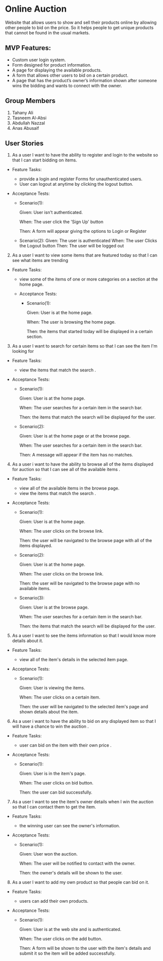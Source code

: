 # Online Auction

Website that allows users to show and sell their products online by allowing other people to bid on the price. So it helps people to get unique products that cannot be found in the usual markets.  

##  MVP Features:
- Custom user login system.
- Form designed for product information.
- A page for displaying the available products.
- A form that allows other users to bid on a certain product.
- A page that has the product’s owner’s information shown after someone wins the bidding and wants to connect with the owner.


## Group Members 
1. Tahany Ali
2. Tasneem Al-Absi
3. Abdullah Nazzal
4. Anas Abusaif

## User Stories

1. As a user I want to have the ability to register and login to the website so that I can start bidding on items.

  - Feature Tasks:

    * provide a login and register Forms for unauthenticated users.
    * User can logout at anytime by clicking the logout button.

  - Acceptance Tests:
    * Scenario(1):

      Given: User isn't authenticated.

      When: The user click the 'Sign Up' button

      Then: A form will appear giving the options to Login or Register
    * Scenario(2):
      Given: The user is authenticated
      When: The user Clicks the Logout button
      Then: The user will be logged out

2. As a user I want to view some items that are featured today so that I can see what items are trending

- Feature Tasks:

    * view some of the items of one or more categories on a section at the home page.

  - Acceptance Tests:

    * Scenario(1):

      Given: User is at the home page.

      When: The user is browsing the home page.

      Then: the items that started today will be displayed in a certain section.
3. As a user I want to search for certain items so that I can see the item I'm looking for

- Feature Tasks:

  * view the items that match the search .

- Acceptance Tests:
 
   * Scenario(1):

      Given: User is at the home page.

      When: The user searches for a certain item in the search bar.

      Then: the items that match the search will be displayed for the user.
      
  * Scenario(2):

      Given: User is at the home page or at the browse page.

      When: The user searches for a certain item in the search bar.

      Then: A message will appear if the item has no matches. 
 
 
 
4. As a user i want to have the ability to browse all of the items displayed for auction so that I can see all of the available items . 

- Feature Tasks:

  * view all of the available items in the browse page.
  * view the items that match the search .

- Acceptance Tests:
 
   * Scenario(1):

      Given: User is at the home page.

      When: The user clicks on the browse link.

      Then: the user will be navigated to the browse page with all of the items displayed.
      
  * Scenario(2):

      Given: User is at the home page.

      When: The user clicks on the browse link.

      Then: the user will be navigated to the browse page with no available items.
 
   * Scenario(3):

      Given: User is at the browse page.

      When: The user searches for a certain item in the search bar.

      Then: the items that match the search will be displayed for the user.
      
5. As a user I want to see the items information so that I would know more details about it.

- Feature Tasks:

  * view all of the item's details in the selected item page.
  

- Acceptance Tests:
 
   * Scenario(1):

      Given: User is viewing the items.

      When: The user clicks on a certain item.

      Then: the user will be navigated to the selected item's page and shown details about the item.
      
6. As a user i want to have the ability to bid on any displayed item so that I will have a chance to win the auction .

- Feature Tasks:

  * user can bid on the item with their own price .
  

- Acceptance Tests:
 
   * Scenario(1):

      Given: User is in the item's page.

      When: The user clicks on bid button.

      Then: the user can bid successfully.
      
7. As a user I want to see the item's owner details when I win the auction so that I can contact them to get the item.

- Feature Tasks:

  * the winning user can see the owner's information.
  

- Acceptance Tests:
 
   * Scenario(1):

      Given: User won the auction.

      When: The user will be notified to contact with the owner.

      Then: the owner's details will be shown to the user.     

   
8. As a user I want to add my own product so that people can bid on it.

- Feature Tasks:

  * users can add their own products.
  

- Acceptance Tests:
 
   * Scenario(1):

      Given: User is at the web site and is authenticated.

      When: The user clicks on the add button.

      Then: A form will be shown to the user with the item's details and submit it so the item will be added successfully.

      
   
